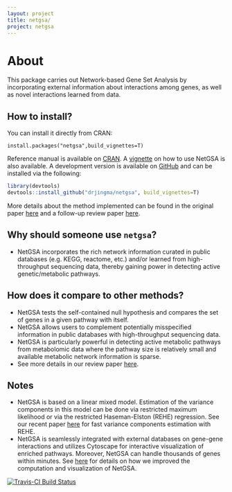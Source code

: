 ```yaml
---
layout: project
title: netgsa/
project: netgsa
---
```



# About

This package carries out Network-based Gene Set Analysis by incorporating external information about interactions among genes, as well as novel interactions learned from data.

## How to install?

You can install it directly from CRAN:
```
install.packages("netgsa",build_vignettes=T)
```

Reference manual is available on [CRAN](https://cran.r-project.org/web/packages/netgsa/index.html). A [vignette](https://cran.r-project.org/web/packages/netgsa/vignettes/netgsa.html) on how to use NetGSA is also available. A development version is available on [GitHub](https://github.com/drjingma/netgsa) and can be installed via the following:
```r
library(devtools)
devtools::install_github("drjingma/netgsa", build_vignettes=T)
```
More details about the method implemented can be found in the original paper [here](http://drjingma.com/papers/ma-netgsa) and a follow-up review paper [here](http://drjingma.com/papers/review). 

## Why should someone use `netgsa`?

 - NetGSA incorporates the rich network information curated in public databases (e.g. KEGG, reactome, etc.) and/or learned from high-throughput sequencing data, thereby gaining power in detecting active genetic/metabolic pathways.

## How does it compare to other methods?

 - NetGSA tests the self-contained null hypothesis and compares the set of genes in a given pathway with itself. 
 - NetGSA allows users to complement potentially misspecified information in public databases with high-throughput sequencing data.
 - NetGSA is particularly powerful in detecting active metabolic pathways from metabolomic data where the pathway size is relatively small and available metabolic network information is sparse.  
 - See more details in our review paper [here](http://drjingma.com/papers/review).

## Notes

 - NetGSA is based on a linear mixed model. Estimation of the variance components in this model can be done via restricted maximum likelihood or via the restricted Haseman-Elston (REHE) regression. See our recent paper [here](http://drjingma.com/papers/REHE) for fast variance components estimation with REHE. 
 - NetGSA is seamlessly integrated with external databases on gene-gene interactions and utilizes Cytoscape for interactive visualization of enriched pathways. Moreover, NetGSA can handle thousands of genes within minutes. See [here](http://drjingma.com/papers/netgsa) for details on how we improved the computation and visualization of NetGSA.  


  [![Travis-CI Build Status](https://travis-ci.org/drjingma/netgsa.svg?branch=master)](https://travis-ci.org/drjingma/netgsa)
